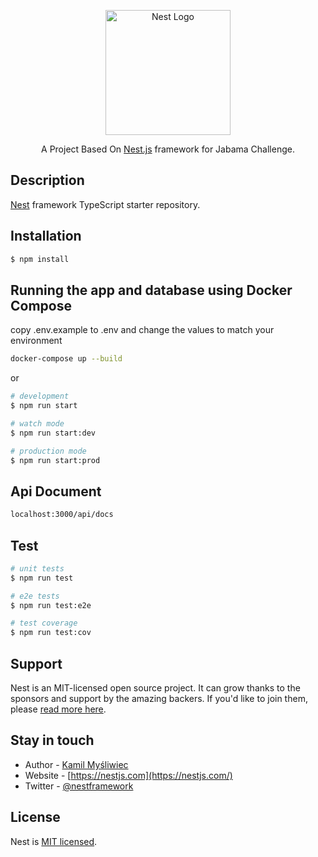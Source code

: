 <p align="center">
  <a href="http://nestjs.com/" target="blank"><img src="https://nestjs.com/img/logo-small.svg" width="200" alt="Nest Logo" /></a>
</p>

[circleci-image]: https://img.shields.io/circleci/build/github/nestjs/nest/master?token=abc123def456
[circleci-url]: https://circleci.com/gh/nestjs/nest

  <p align="center">A Project Based On <a href="https://docs.nestjs.com/" target="_blank">Nest.js</a> framework for Jabama Challenge.</p>

## Description

[Nest](https://github.com/nestjs/nest) framework TypeScript starter repository.

## Installation

```bash
$ npm install
```

## Running the app and database using Docker Compose
copy .env.example to .env and change the values to match your environment

```bash
docker-compose up --build
```
or
```bash
# development
$ npm run start

# watch mode
$ npm run start:dev

# production mode
$ npm run start:prod
```

## Api Document

```bash
localhost:3000/api/docs
```

## Test

```bash
# unit tests
$ npm run test

# e2e tests
$ npm run test:e2e

# test coverage
$ npm run test:cov
```

## Support

Nest is an MIT-licensed open source project. It can grow thanks to the sponsors and support by the amazing backers. If you'd like to join them, please [read more here](https://docs.nestjs.com/support).

## Stay in touch

- Author - [Kamil Myśliwiec](https://kamilmysliwiec.com)
- Website - [https://nestjs.com](https://nestjs.com/)
- Twitter - [@nestframework](https://twitter.com/nestframework)

## License

Nest is [MIT licensed](LICENSE).
